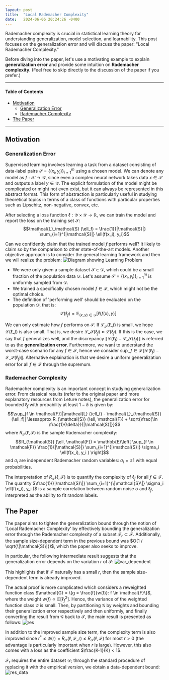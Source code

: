```yaml
---
layout: post
title:  "Local Rademacher Complexity"
date:   2024-06-06 20:24:26 -0400
---
```


Rademacher complexity is crucial in statistical learning theory for understanding generalization, model selection, and learnability. This post focuses on the generalization error and will discuss the paper: "Local Rademacher Complexity."

Before diving into the paper, let's use a motivating example to explain **generalization error** and provide some intuition on **Rademacher complexity**. (Feel free to skip directly to the discussion of the paper if you prefer.)

---
#### Table of Contents
- [Motivation](#motivation)
    - [Generalization Error](#generalization-error)
    - [Rademacher Complexity](#rademacher-complexity)
- [The Paper](#the-paper)

---

## Motivation

### Generalization Error

Supervised learning involves learning a task from a dataset consisting of data-label pairs $\mathcal{S} = \{ (x_i, y_i) \}_{i=1}^{m}$ using a chosen model. We can denote any model as $f: \mathcal{X} \to \mathcal{Y}$, since even a complex neural network takes data $x \in \mathcal{X}$ and outputs a label $y \in \mathcal{Y}$. The explicit formulation of the model might be complicated or might not even exist, but it can always be represented in this abstract format. This form of abstraction is particularly useful in studying theoretical topics in terms of a class of functions with particular properties such as Lipschitz, non-negative, convex, etc.

After selecting a loss function $\ell: \mathcal{Y} \times \mathcal{Y} \to \mathbb{R}$, we can train the model and report the loss on the training set $\mathcal{S}$:
$$\mathcal{L}_\mathcal{S} (\ell_f) = \frac{1}{|\mathcal{S}|} \sum_{i=1}^{|\mathcal{S}|} \ell(f(x_i), y_i)$$

Can we confidently claim that the trained model $f$ performs well? It likely to claim so by the comparison to other state-of-the-art models. Another objective approach is to consider the general learning framework and then we will realize the problem:
![Diagram showing Learning Problem](../../../assets/images/20240604/full.png)
<!-- ![20240605_local](https://hackmd.io/_uploads/ryqx2t1BR.png) -->

- We were only given a sample dataset $\mathcal{S} \subset \mathcal{D}$, which could be a small fraction of the population data $\mathcal{D}$. Let's assume $\mathcal{S} = \{(x_i,y_i) \}_{i=1}^{m}$ is uniformly sampled from $\mathcal{D}$.
- We trained a specifically chosen model $f \in \mathcal{F}$, which might not be the optimal choice.
- The definition of 'performing well' should be evaluated on the population $\mathcal{D}$, that is:
$$\mathcal{L} (\ell_f) = \mathbb{E}_{(x,y) \in \mathcal{D}} [ \ell(f(x), y) ]$$

We can only estimate how $f$ performs on $\mathcal{S}$. If $\mathcal{L}_{\mathcal{S}} (\ell\_f)$ is small, we hope $\mathcal{L} (\ell\_f)$ is also small. That is, we desire $\mathcal{L}\_{\mathcal{S}} (\ell_f) \approx \mathcal{L} (\ell_f)$. If this is the case, we say that $f$ generalizes well, and the discrepancy $\|\mathcal{L} (\ell_f) - \mathcal{L}\_{\mathcal{S}} (\ell_f)\|$ is referred to as the **generalization error**. Furthermore, we want to understand the worst-case scenario for any $f \in \mathcal{F}$, hence we consider $\sup\_{f \in \mathcal{F}}\|\mathcal{L} (\ell_f) - \mathcal{L}\_{\mathcal{S}} (\ell_f)\|$. Alternative explaination is that we desire a uniform generalization error for all $f \in \mathcal{F}$ through the supremum.

### Rademacher Complexity

Rademacher complexity is an important concept in studying generalization error. From classical results (refer to the original paper and more explanatory resources from Leture notes), the generalization error for bounded $\ell_f$ with probability at least $1-\delta$ is given by:
$$\sup_{f \in \mathcal{F}}|\mathcal{L} (\ell_f) - \mathcal{L}_{\mathcal{S}} (\ell_f)| \lessapprox R_{\mathcal{S}} (\ell, \mathcal{F}) + \sqrt{\frac{\ln \frac{1}{\delta}}{|\mathcal{S}|}}$$
where $R_{\mathcal{S}} (\ell, \mathcal{F})$ is the sample Rademacher complexity:
$$R_{\mathcal{S}} (\ell, \mathcal{F}) = \mathbb{E}\left[ \sup_{f \in \mathcal{F}} \frac{1}{|\mathcal{S}|} \sum_{i=1}^{|\mathcal{S}|} \sigma_i \ell(f(x_i), y_i ) \right]$$
and $\sigma_i$ are independent Rademacher random variables: $\sigma_i = \pm 1$ with equal probabilities.

The interpretation of $R_{\mathcal{S}} (\ell, \mathcal{F})$ is to quantify the complexity of $\ell_f$ for all $f \in \mathcal{F}$. The quantity $\frac{1}{\|\mathcal{S}\|} \sum_{i=1}^{\|\mathcal{S}\|} \sigma_i \ell(f(x_i), y_i )$ is a sample correlation between random noise $\sigma$ and $\ell_f$, interpreted as the ability to fit random labels.

## The Paper

The paper aims to tighten the generalization bound through the notion of 'Local Rademacher Complexity' by effectively bounding the generalization error through the Rademacher complexity of a subset $\mathcal{F}_r \subset \mathcal{F}$. Additionally, the sample size-dependent term in the previous bound was $O(1 / \sqrt{\|\mathcal{S}\|})$, which the paper also seeks to improve.

In particular, the following intermediate result suggests that the generalization error depends on the variation $r$ of $\mathcal{F}$:
![var_dependent](../../../assets/images/20240604/var_dependent.png)
<!-- ![var_dependent](https://hackmd.io/_uploads/HkvOfVGBR.png) -->
This highlights that if $\mathcal{F}$ naturally has a small $r$, then the sample size-dependent term is already improved.

The actual proof is more complicated which considers a reweighted function class $\mathcal{G} = \{g = \frac{f}{w(f)}: f \in \mathcal{F}\}$, where the weight $w(f) \propto \mathbb{E} [\ell_f^2]$. Hence, the variance of the weighted function class $\mathcal{G}$ is small. Then, by partitioning $\mathcal{G}$ by weights and bounding their generalization error respectively and then uniformly, and finally converting the result from $\mathcal{G}$ back to $\mathcal{F}$, the main result is presented as follows:
![res](../../../assets/images/20240604/res.png)
<!-- ![res](https://hackmd.io/_uploads/Sy-n24fr0.png) -->

In addition to the improved sample size term, the complexity term is also improved since $r^{\ast} \le \psi(r) = R_{\mathcal{S}} (\ell, \mathcal{F}\_r) \le R_{\mathcal{S}} (\ell, \mathcal{F})$ for most $r > 0$ (the advantage is particularly important when $r$ is large). However, this also comes with a loss as the coefficient $\frac{K-1}{K} < 1$.

$\mathcal{F}_r$ requires the entire dataset $\mathcal{D}$; through the standard procedure of replacing it with the empirical version, we obtain a data-dependent bound:
![res_data](../../../assets/images/20240604/res_data.png)
<!-- ![res_data](https://hackmd.io/_uploads/HkjnnVMSC.png) -->

